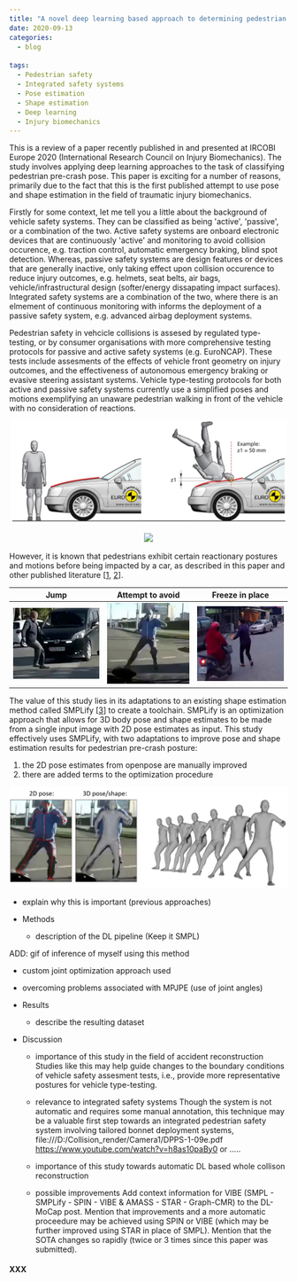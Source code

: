 ```yaml
---
title: "A novel deep learning based approach to determining pedestrian pre-crash posture"
date: 2020-09-13
categories:
  - blog

tags:
  - Pedestrian safety
  - Integrated safety systems
  - Pose estimation
  - Shape estimation
  - Deep learning
  - Injury biomechanics
---
```


This is a review of a paper recently published in and presented at IRCOBI Europe 2020 (International Research Council on Injury Biomechanics). The study involves applying deep learning approaches to the task of classifying pedestrian pre-crash pose. This paper is exciting for a number of reasons, primarily due to the fact that this is the first published attempt to use pose and shape estimation in the field of traumatic injury biomechanics.

Firstly for some context, let me tell you a little about the background of vehicle safety systems. They can be classified as being 'active', 'passive', or a combination of the two. Active safety systems are onboard electronic devices that are continuously 'active' and monitoring to avoid collision occurence, e.g. traction control, automatic emergency braking, blind spot detection. Whereas, passive safety systems are design features or devices that are generally inactive, only taking effect upon collision occurence to reduce injury outcomes, e.g. helmets, seat belts, air bags, vehicle/infrastructural design (softer/energy dissapating impact surfaces). Integrated safety systems are a combination of the two, where there is an elmement of continuous monitoring with informs the deployment of a passive safety system, e.g. advanced airbag deployment systems.

Pedestrian safety in vehcicle collisions is assesed by regulated type-testing, or by consumer organisations with more comprehensive testing protocols for passive and active safety systems (e.g. EuroNCAP). These tests include assesments of the effects of vehicle front geometry on injury outcomes, and the effectiveness of autonomous emergency braking or evasive steering assistant systems. Vehicle type-testing protocols for both active and passive safety systems currently use a simplified poses and motions exemplifying an unaware pedestrian walking in front of the vehicle with no consideration of reactions.

<p align="center">
  <img src="/assets/images/Ped-Passive.PNG" width="500">
</p>

<p align="center">
  <img src="/assets/images/Ped-AEB.gif" width="500">
</p>


However, it is known that pedestrians exhibit certain reactionary postures and motions before being impacted by a car, as described in this paper and other published literature [[1](https://pubmed.ncbi.nlm.nih.gov/24435730/), [2](http://www.ircobi.org/wordpress/downloads/irc17/pdf-files/26.pdf)].

| Jump            |  Attempt to avoid |  Freeze in place |
:-------------------------:|:-------------------------:|:-------------------------:
![](/assets/images/Ped-Pose-Jump.png)  |  ![](/assets/images/Ped-Pose-Avoid.png)  |  ![](/assets/images/Ped-Pose-Freeze.png)

The value of this study lies in its adaptations to an existing shape estimation method called SMPLify [[3](http://smplify.is.tue.mpg.de/)] to create a toolchain. SMPLify is an optimization approach that allows for 3D body pose and shape estimates to be made from a single input image with 2D pose estimates as input. This study effectively uses SMPLify, with two adaptations to improve pose and shape estimation results for pedestrian pre-crash posture:
1. the 2D pose estimates from openpose are manually improved
2. there are added terms to the optimization procedure

<p align="center">
  <img src="/assets/images/Ped-Pose-Pred.png" width="700">
</p>


  - explain why this is important (previous approaches)



- Methods
  - description of the DL pipeline (Keep it SMPL)

ADD: gif of inference of myself using this method

  - custom joint optimization approach used
  - overcoming problems associated with MPJPE (use of joint angles)





- Results
  - describe the resulting dataset



- Discussion
  - importance of this study in the field of accident reconstruction
Studies like this may help guide changes to the boundary conditions of vehicle safety assesment tests, i.e., provide more representative postures for vehicle type-testing.


  - relevance to integrated safety systems
Though the system is not automatic and requires some manual annotation, this technique may be a valuable first step towards an integrated pedestrian safety system involving tailored bonnet deployment systems,
file:///D:/Collision_render/Camera1/DPPS-1-09e.pdf
https://www.youtube.com/watch?v=h8as10paBy0
or .....


  - importance of this study towards automatic DL based whole collison reconstruction


  - possible improvements
Add context information for VIBE (SMPL - SMPLify - SPIN - VIBE & AMASS - STAR - Graph-CMR) to the DL-MoCap post. Mention that improvements and a more automatic proceedure may be achieved using SPIN or VIBE (which may be further improved using STAR in place of SMPL). Mention that the SOTA changes so rapidly (twice or 3 times since this paper was submitted).




#### XXX



